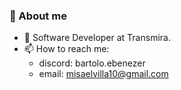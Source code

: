 ### 🗿 About me

<!--
**misaelvillaverde/misaelvillaverde** is a ✨ _special_ ✨ repository because its `README.md` (this file) appears on your GitHub profile.

Here are some ideas to get you started:

- 🔭 I’m currently working on ...
- 🌱 I’m currently learning ...
- 👯 I’m looking to collaborate on ...
- 🤔 I’m looking for help with ...
- 💬 Ask me about ...
- 📫 How to reach me: ...
- 😄 Pronouns: ...
- ⚡ Fun fact: ...
-->

- 💼 Software Developer at Transmira.
- 📫 How to reach me: 
  - discord: bartolo.ebenezer
  - email: [misaelvilla10@gmail.com](mailto:misaelvilla10@gmail.com)

<!-- 
[Website](https://potifar.dev) • [Linkedin](https://www.linkedin.com/in/misael-villaverde/)
-->

<!-- 
• [Turing Resume](https://matching.turing.com/developer-resume/9d6cbf1d8153847665bf32b5fde24d5df3a45fe11a5a25)
-->
